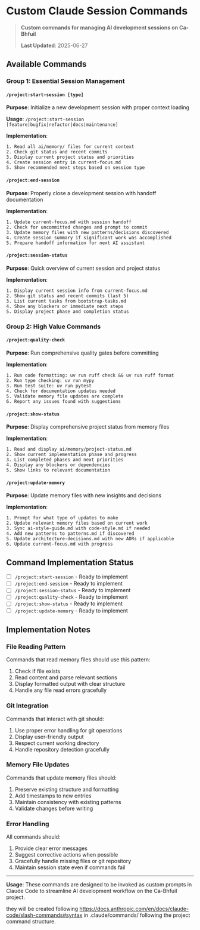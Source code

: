 # Custom Claude Session Commands

> **Custom commands for managing AI development sessions on Ca-Bhfuil**
>
> **Last Updated**: 2025-06-27

## Available Commands

### Group 1: Essential Session Management

#### `/project:start-session [type]`
**Purpose**: Initialize a new development session with proper context loading

**Usage**: `/project:start-session [feature|bugfix|refactor|docs|maintenance]`

**Implementation**:
```
1. Read all ai/memory/ files for current context
2. Check git status and recent commits  
3. Display current project status and priorities
4. Create session entry in current-focus.md
5. Show recommended next steps based on session type
```

#### `/project:end-session`
**Purpose**: Properly close a development session with handoff documentation

**Implementation**:
```
1. Update current-focus.md with session handoff
2. Check for uncommitted changes and prompt to commit
3. Update memory files with new patterns/decisions discovered
4. Create session summary if significant work was accomplished
5. Prepare handoff information for next AI assistant
```

#### `/project:session-status`
**Purpose**: Quick overview of current session and project status

**Implementation**:
```
1. Display current session info from current-focus.md
2. Show git status and recent commits (last 5)
3. List current tasks from bootstrap-tasks.md
4. Show any blockers or immediate next steps
5. Display project phase and completion status
```

### Group 2: High Value Commands

#### `/project:quality-check`
**Purpose**: Run comprehensive quality gates before committing

**Implementation**:
```
1. Run code formatting: uv run ruff check && uv run ruff format
2. Run type checking: uv run mypy
3. Run test suite: uv run pytest
4. Check for documentation updates needed
5. Validate memory file updates are complete
6. Report any issues found with suggestions
```

#### `/project:show-status`
**Purpose**: Display comprehensive project status from memory files

**Implementation**:
```
1. Read and display ai/memory/project-status.md
2. Show current implementation phase and progress
3. List completed phases and next priorities
4. Display any blockers or dependencies
5. Show links to relevant documentation
```

#### `/project:update-memory`
**Purpose**: Update memory files with new insights and decisions

**Implementation**:
```
1. Prompt for what type of updates to make
2. Update relevant memory files based on current work
3. Sync ai-style-guide.md with code-style.md if needed
4. Add new patterns to patterns.md if discovered
5. Update architecture-decisions.md with new ADRs if applicable
6. Update current-focus.md with progress
```

## Command Implementation Status

- [ ] `/project:start-session` - Ready to implement
- [ ] `/project:end-session` - Ready to implement  
- [ ] `/project:session-status` - Ready to implement
- [ ] `/project:quality-check` - Ready to implement
- [ ] `/project:show-status` - Ready to implement
- [ ] `/project:update-memory` - Ready to implement

## Implementation Notes

### File Reading Pattern
Commands that read memory files should use this pattern:
1. Check if file exists
2. Read content and parse relevant sections
3. Display formatted output with clear structure
4. Handle any file read errors gracefully

### Git Integration
Commands that interact with git should:
1. Use proper error handling for git operations
2. Display user-friendly output
3. Respect current working directory
4. Handle repository detection gracefully

### Memory File Updates
Commands that update memory files should:
1. Preserve existing structure and formatting
2. Add timestamps to new entries
3. Maintain consistency with existing patterns
4. Validate changes before writing

### Error Handling
All commands should:
1. Provide clear error messages
2. Suggest corrective actions when possible
3. Gracefully handle missing files or git repository
4. Maintain session state even if commands fail

---

**Usage**: These commands are designed to be invoked as custom prompts in Claude Code to streamline AI development workflow on the Ca-Bhfuil project.

they will be created following https://docs.anthropic.com/en/docs/claude-code/slash-commands#syntax
in .claude/commands/ following the project command structure.
